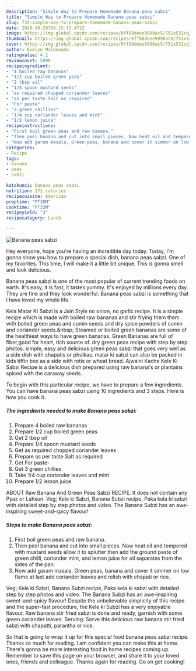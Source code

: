 ```yaml
---
description: "Simple Way to Prepare Homemade Banana peas sabzi"
title: "Simple Way to Prepare Homemade Banana peas sabzi"
slug: 734-simple-way-to-prepare-homemade-banana-peas-sabzi
date: 2020-10-29T08:15:15.472Z
image: https://img-global.cpcdn.com/recipes/6ff88deee9990ac5/751x532cq70/banana-peas-sabzi-recipe-main-photo.jpg
thumbnail: https://img-global.cpcdn.com/recipes/6ff88deee9990ac5/751x532cq70/banana-peas-sabzi-recipe-main-photo.jpg
cover: https://img-global.cpcdn.com/recipes/6ff88deee9990ac5/751x532cq70/banana-peas-sabzi-recipe-main-photo.jpg
author: Evelyn Maldonado
ratingvalue: 4.2
reviewcount: 5099
recipeingredient:
- "4 boiled raw bananas"
- "1/2 cup boiled green peas"
- "2 tbsp oil"
- "1/4 spoon mustard seeds"
- "as required chopped coriander leaves"
- "as per taste Salt as required"
- "For paste"
- "3 green chillies"
- "1/4 cup coriander leaves and mint"
- "1/2 lemon juice"
recipeinstructions:
- "First boil green peas and raw banana."
- "Then peel banana and cut into small pieces. Now heat oil and tempered with mustard seeds allow it to splutter then add the ground paste of green chilli, coriander mint, and lemon juice for oil separates from the sides of the pan."
- "Now add garam masala, Green peas, banana and cover it simmer on low flame at last add coriander leaves and relish with chapati or rice."
categories:
- Recipe
tags:
- banana
- peas
- sabzi

katakunci: banana peas sabzi 
nutrition: 171 calories
recipecuisine: American
preptime: "PT38M"
cooktime: "PT33M"
recipeyield: "3"
recipecategory: Lunch

---
```



![Banana peas sabzi](https://img-global.cpcdn.com/recipes/6ff88deee9990ac5/751x532cq70/banana-peas-sabzi-recipe-main-photo.jpg)

Hey everyone, hope you're having an incredible day today. Today, I'm gonna show you how to prepare a special dish, banana peas sabzi. One of my favorites. This time, I will make it a little bit unique. This is gonna smell and look delicious.

Banana peas sabzi is one of the most popular of current trending foods on earth. It's easy, it is fast, it tastes yummy. It's enjoyed by millions every day. They are fine and they look wonderful. Banana peas sabzi is something that I have loved my whole life.

Kela Matar Ki Sabzi is a Jain Style no onion, no garlic recipe. It is a simple recipe which is made with boiled raw bananas and stir frying them them with boiled green peas and cumin seeds and dry spice powders of cumin and coriander seeds.&amp;nbsp; Steamed or boiled green bananas are some of the healthiest ways to have green bananas. Green Bananas are full of fiber,good for heart, rich source of. dry green peas recipe with step by step photos. simple, easy and delicious green peas sabzi that goes very well as a side dish with chapatis or phulkas. matar ki sabzi can also be packed in kids tiffin box as a side with rotis or wheat bread. Ajwaini Kache Kele Ki Sabzi Recipe is a delicious dish prepared using raw banana&#39;s or plantains spiced with the caraway seeds.


To begin with this particular recipe, we have to prepare a few ingredients. You can have banana peas sabzi using 10 ingredients and 3 steps. Here is how you cook it.

<!--inarticleads1-->

##### The ingredients needed to make Banana peas sabzi:

1. Prepare 4 boiled raw bananas
1. Prepare 1/2 cup boiled green peas
1. Get 2 tbsp oil
1. Prepare 1/4 spoon mustard seeds
1. Get as required chopped coriander leaves
1. Prepare as per taste Salt as required
1. Get For paste-
1. Get 3 green chillies
1. Take 1/4 cup coriander leaves and mint
1. Prepare 1/2 lemon juice


ABOUT Raw Banana And Green Peas Sabzi RECIPE. It does not contain any Pyaz or Lahsun. Veg; Kele ki Sabzi, Banana Subzi recipe, Paka kela ki sabzi with detailed step by step photos and video. The Banana Subzi has an awe-inspiring sweet-and-spicy flavour! 

<!--inarticleads2-->

##### Steps to make Banana peas sabzi:

1. First boil green peas and raw banana.
1. Then peel banana and cut into small pieces. Now heat oil and tempered with mustard seeds allow it to splutter then add the ground paste of green chilli, coriander mint, and lemon juice for oil separates from the sides of the pan.
1. Now add garam masala, Green peas, banana and cover it simmer on low flame at last add coriander leaves and relish with chapati or rice.


Veg; Kele ki Sabzi, Banana Subzi recipe, Paka kela ki sabzi with detailed step by step photos and video. The Banana Subzi has an awe-inspiring sweet-and-spicy flavour! Despite the unbelievable simplicity of this recipe and the super-fast procedure, the Kele ki Subzi has a very enjoyable flavour. Raw banana stir fried sabzi is done and ready, garnish with some green coriander leaves. Serving: Serve this delicious raw banana stir fried sabzi with chapatti, parantha or rice. 

So that is going to wrap it up for this special food banana peas sabzi recipe. Thanks so much for reading. I am confident you can make this at home. There's gonna be more interesting food in home recipes coming up. Remember to save this page on your browser, and share it to your loved ones, friends and colleague. Thanks again for reading. Go on get cooking!
